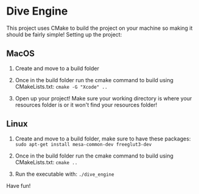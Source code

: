 # Dive Engine

This project uses CMake to build the project on your machine so making it should be fairly simple!
Setting up the project: 
## MacOS
   1. Create and move to a build folder
    
   2. Once in the build folder run the cmake command to build using CMakeLists.txt: `cmake -G "Xcode" ..`
    
   3. Open up your project! Make sure your working directory is where your resources folder
      is or it won't find your resources folder!

## Linux
   1. Create and move to a build folder, make sure to have these packages: `sudo apt-get install mesa-common-dev freeglut3-dev`
    
   2. Once in the build folder run the cmake command to build using CMakeLists.txt: `cmake ..`
    
   3. Run the executable with: `./dive_engine`

Have fun!
